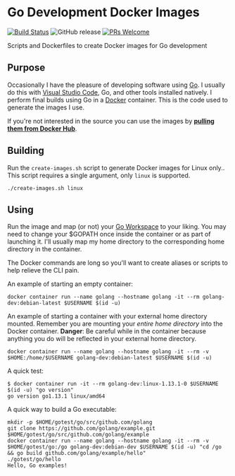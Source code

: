 # Go Development Docker Images

[![Build Status](https://travis-ci.com/arcanericky/golang-dev-docker-images.svg?branch=master)](https://travis-ci.com/arcanericky/golang-dev-docker-images)
![GitHub release](https://img.shields.io/github/release/arcanericky/golang-dev-docker-images.svg)
[![PRs Welcome](https://img.shields.io/badge/PRs-welcome-brightgreen.svg)](http://makeapullrequest.com)

Scripts and Dockerfiles to create Docker images for Go development

## Purpose

Occasionally I have the pleasure of developing software using [Go](https://golang.org/). I usually do this with [Visual Studio Code](https://code.visualstudio.com/), Go, and other tools installed natively. I perform final builds using Go in a [Docker](https://www.docker.com/) container. This is the code used to generate the images I use.

If you're not interested in the source you can use the images by [**pulling them from Docker Hub**](https://hub.docker.com/r/arcanericky/golang-dev).

## Building

Run the `create-images.sh` script to generate Docker images for Linux only.. This script requires a single argument, only `linux` is supported.

```
./create-images.sh linux
```

## Using

Run the image and map (or not) your [Go Workspace](https://golang.org/doc/code.html#Workspaces) to your liking. You may need to change your $GOPATH once inside the container or as part of launching it. I'll usually map my home directory to the corresponding home directory in the container.

The Docker commands are long so you'll want to create aliases or scripts to help relieve the CLI pain.

An example of starting an empty container:

```
docker container run --name golang --hostname golang -it --rm golang-dev:debian-latest $USERNAME $(id -u)
```

An example of starting a container with your external home directory mounted. Remember you are mounting your _entire home directory_ into the Docker container. **Danger**: Be careful while in the container because anything you do will be reflected in your external home directory.

```
docker container run --name golang --hostname golang -it --rm -v $HOME:/home/$USERNAME golang-dev:debian-latest $USERNAME $(id -u)
```

A quick test:

```
$ docker container run -it --rm golang-dev:linux-1.13.1-0 $USERNAME $(id -u) "go version"
go version go1.13.1 linux/amd64
```

A quick way to build a Go executable:

```
mkdir -p $HOME/gotest/go/src/github.com/golang
git clone https://github.com/golang/example.git $HOME/gotest/go/src/github.com/golang/example
docker container run --name golang --hostname golang -it --rm -v $HOME/gotest/go:/go golang-dev:debian-dev $USERNAME $(id -u) "cd /go && go build github.com/golang/example/hello"
./gotest/go/hello
Hello, Go examples!
```